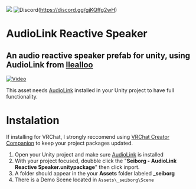 [![](https://dcbadge.vercel.app/api/server/gjKQffg2wH?style=flat)](https://discord.gg/gjKQffg2wH)
![Discord](https://img.shields.io/discord/637169472586645516?style=flat&logo=Discord&logoColor=white&label=Discord&labelColor=rgba(112%2C%20112%2C%20112%2C%201)&color=rgba(137%2C%20169%2C%20215%2C%201))(https://discord.gg/gjKQffg2wH)



# AudioLink Reactive Speaker
## An audio reactive speaker prefab for unity, using AudioLink from [llealloo](https://github.com/llealloo/vrc-udon-audio-link/tree/master)
[![Video](https://img.youtube.com/vi/EgExCmWivkI/maxresdefault.jpg)](https://www.youtube.com/watch?v=EgExCmWivkI)

This asset needs [AudioLink](https://github.com/llealloo/vrc-udon-audio-link/releases) installed in your Unity project to have full functionality.
# Instalation
If installing for VRChat, I strongly reccomend using [VRChat Creator Companion](https://vcc.docs.vrchat.com/) to keep your project packages updated.
1. Open your Unity project and make sure [AudioLink](https://github.com/llealloo/vrc-udon-audio-link/releases) is installed
2. With your project focused, doubble click the "**Seiborg - AudioLink Reactive Speaker.unitypackage**" then click inport.
3. A folder should appear in the your **Assets** folder labeled **_seiborg**
4. There is a Demo Scene located in ```Assets\_seiborg\Scene```
